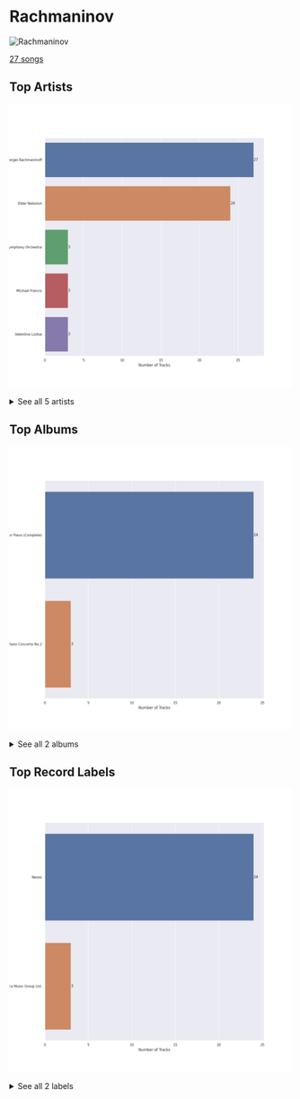 # Rachmaninov


<img src="https://i.scdn.co/image/ab67616d0000b2732ab037775757e856d496f2f5" alt="Rachmaninov" width="100" />

[27 songs](rachmaninov_tracks.md)

## Top Artists

![Bar chart of top 5 artists](../images/playlists/rachmaninov/artists.png)


<details>
<summary>See all 5 artists</summary>

|   Number of Tracks | Art                                                                                              | Artist                                                               | 🔗                                                           |
|-------------------:|:-------------------------------------------------------------------------------------------------|:---------------------------------------------------------------------|:------------------------------------------------------------|
|                 27 | <img src="https://i.scdn.co/image/463e3c5c3e814761532f554913cf2af456bcba59" alt="" width="50" /> | [Sergei Rachmaninoff](../artists/sergei_rachmaninoff.md)             | [🔗](https://open.spotify.com/artist/0Kekt6CKSo0m5mivKcoH51) |
|                 24 | <img src="https://i.scdn.co/image/1b640748181bdba8cc37a0a6ee5148c27b374d4e" alt="" width="50" /> | [Eldar Nebolsin](../artists/eldar_nebolsin.md)                       | [🔗](https://open.spotify.com/artist/45ts2AJTWlzJ9JrQlCGxpX) |
|                  3 | <img src="https://i.scdn.co/image/ab6761610000e5ebf113c063e071771545263b9a" alt="" width="50" /> | [London Symphony Orchestra](../artists/london_symphony_orchestra.md) | [🔗](https://open.spotify.com/artist/5yxyJsFanEAuwSM5kOuZKc) |
|                  3 | <img src="https://i.scdn.co/image/ab67616d0000b2738e6adfe4421d106633abde7b" alt="" width="50" /> | Michael Francis                                                      | [🔗](https://open.spotify.com/artist/4znpeZQkiPbcXtHlRbfTqF) |
|                  3 | <img src="https://i.scdn.co/image/ab6761610000e5eb0fcfc4662d94dad49e635eaf" alt="" width="50" /> | Valentina Lisitsa                                                    | [🔗](https://open.spotify.com/artist/0gOrXuu1vCBXe3pwTyb5Ca) |

</details>


## Top Albums

![Bar chart of top 2 albums in](../images/playlists/rachmaninov/albums.png)


<details>
<summary>See all 2 albums</summary>

|   Number of Tracks | Art                                                                                              | Album                                      | 🔗                                                          |
|-------------------:|:-------------------------------------------------------------------------------------------------|:-------------------------------------------|:-----------------------------------------------------------|
|                 24 | <img src="https://i.scdn.co/image/ab67616d0000b2732d2154810a4e4472b4cc199e" alt="" width="50" /> | Rachmaninov: Preludes for Piano (Complete) | [🔗](https://open.spotify.com/album/1vlnwUAidj7bEmRhsq4zTv) |
|                  3 | <img src="https://i.scdn.co/image/ab67616d0000b2738e6adfe4421d106633abde7b" alt="" width="50" /> | Rachmaninov: Piano Concerto No.2           | [🔗](https://open.spotify.com/album/5lVqgXqdoIH3W1wUM2hzPx) |

</details>


## Top Record Labels

![Bar chart of top 2 record labels](../images/playlists/rachmaninov/labels.png)


<details>
<summary>See all 2 labels</summary>

|   Number of Tracks | Label                                                         |
|-------------------:|:--------------------------------------------------------------|
|                 24 | [Naxos](../labels/naxos.md)                                   |
|                  3 | [Decca Music Group Ltd.](../labels/decca_music_group_ltd_.md) |

</details>

